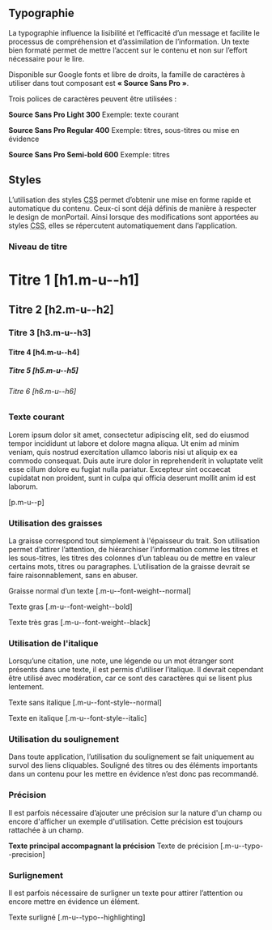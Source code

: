 ## Typographie
La typographie influence la lisibilité et l’efficacité d’un message et facilite le processus de compréhension et d’assimilation de l’information. Un texte bien formaté permet de mettre l’accent sur le contenu et non sur l’effort nécessaire pour le lire.

Disponible sur <m-link mode="link" target="_blank" url="https://fonts.google.com/specimen/Source+Sans+Pro">Google fonts</m-link> et libre de droits, la famille de caractères à utiliser dans tout composant est **«&nbsp;Source Sans Pro&nbsp;»**.

Trois polices de caractères peuvent être utilisées&nbsp;:
<m-panel class="m-u--margin-top">
    <p>
        <strong class="m-u--display--block m-u-font-size--l">Source Sans Pro Light 300</strong>
        <span class="m-u--typo--precision">Exemple: texte courant</span>
    </p>
    <p>
        <strong class="m-u--display--block m-u--font-weight--bold m-u-font-size--l">Source Sans Pro Regular 400</strong>
        <span class="m-u--typo--precision">Exemple: titres, sous-titres ou mise en évidence</span>
    </p>
    <p>
        <strong class="m-u--display--block m-u--font-weight--black m-u-font-size--l">Source Sans Pro Semi-bold 600</strong>
        <span class="m-u--typo--precision">Exemple: titres</span>
    </p>
</m-panel>

## Styles
L’utilisation des styles <abbr title="Cascading Style Sheets">CSS</abbr> permet d’obtenir une mise en forme rapide et automatique du contenu. Ceux-ci sont déjà définis de manière à respecter le design de monPortail. Ainsi lorsque des modifications sont apportées au styles <abbr title="Cascading Style Sheets">CSS</abbr>, elles se répercutent automatiquement dans l’application.

### Niveau de titre
<m-panel class="m-u--margin-top">
    <h1 class="m-u--h1">Titre 1 <span class="m-u--font-size--s m-u--font-weight--normal">[h1.m-u--h1]</span></h1>
    <h2 class="m-u--h2">Titre 2 <span class="m-u--font-size--s m-u--font-weight--normal">[h2.m-u--h2]</span></h2>
    <h3 class="m-u--h3">Titre 3 <span class="m-u--font-size--s m-u--font-weight--normal">[h3.m-u--h3]</span></h3>
    <h4 class="m-u--h4">Titre 4 <span class="m-u--font-size--s m-u--font-weight--normal">[h4.m-u--h4]</span></h4>
    <h5 class="m-u--h5">Titre 5 <span class="m-u--font-size--s m-u--font-weight--normal">[h5.m-u--h5]</span></h5>
    <h6 class="m-u--h6">Titre 6 <span class="m-u--font-size--s m-u--font-weight--normal">[h6.m-u--h6]</span></h6>
</m-panel>

### Texte courant
<m-panel class="m-u--margin-top">
    <p>Lorem ipsum dolor sit amet, consectetur adipiscing elit, sed do eiusmod tempor incididunt ut labore et dolore magna aliqua. Ut enim ad minim veniam, quis nostrud exercitation ullamco laboris nisi ut aliquip ex ea commodo consequat. Duis aute irure dolor in reprehenderit in voluptate velit esse cillum dolore eu fugiat nulla pariatur. Excepteur sint occaecat cupidatat non proident, sunt in culpa qui officia deserunt mollit anim id est laborum.</p>
    <span class="m-u--font-size--s m-u--font-weight--normal">[p.m-u--p]</span>
</m-panel>

### Utilisation des graisses
La graisse correspond tout simplement à l'épaisseur du trait. Son utilisation permet d’attirer l’attention, de hiérarchiser l’information comme les titres et les sous-titres, les titres des colonnes d’un tableau ou de mettre en valeur certains mots, titres ou paragraphes. L’utilisation de la graisse devrait se faire raisonnablement, sans en abuser.
<m-panel class="m-u--margin-top">
    <p>
        <span class="m-u--font-weight--normal">Graisse normal d’un texte</span>
        <span class="m-u--font-size--s m-u--font-weight--normal">[.m-u--font-weight--normal]</span>
    </p>
    <p>
        <span class="m-u--font-weight--bold">Texte gras</span>
        <span class="m-u--font-size--s m-u--font-weight--normal">[.m-u--font-weight--bold]</span>
    </p>
    <p>
        <span class="m-u--font-weight--black">Texte très gras</span>
        <span class="m-u--font-size--s m-u--font-weight--normal">[.m-u--font-weight--black]</span>
    </p>
</m-panel>

### Utilisation de l'italique
Lorsqu’une citation, une note, une légende ou un mot étranger sont présents dans une texte, il est permis d’utiliser l’italique. Il devrait cependant être utilisé avec modération, car ce sont des caractères qui se lisent plus lentement.</p>
<m-panel class="m-u--margin-top">
    <p>
        <span class="m-u--font-style--normal">Texte sans italique</span>
        <span class="m-u--font-size--s m-u--font-weight--normal">[.m-u--font-style--normal]</span>
    </p>
    <p>
        <span class="m-u--font-style--italic">Texte en italique</span>
        <span class="m-u--font-size--s m-u--font-weight--normal">[.m-u--font-style--italic]</span>
    </p>
</m-panel>

### Utilisation du soulignement
Dans toute application, l’utilisation du soulignement se fait uniquement au survol des liens cliquables. Souligné des titres ou des éléments importants dans un contenu pour les mettre en évidence n’est donc pas recommandé.

### Précision
Il est parfois nécessaire d’ajouter une précision sur la nature d'un champ ou encore d'afficher un exemple d'utilisation. Cette précision est toujours rattachée à un champ.
<m-panel class="m-u--margin-top">
    <p>
        <strong class="m-u--display--block m-u-font-size--l">Texte principal accompagnant la précision</strong>
        <span class="m-u--typo--precision">Texte de précision</span>
        <span class="m-u--font-size--s m-u--font-weight--normal">[.m-u--typo--precision]</span>
    </p>
</m-panel>

### Surlignement
Il est parfois nécessaire de surligner un texte pour attirer l’attention ou encore mettre en évidence un élément.
<m-panel class="m-u--margin-top">
    <p>
        <span class="m-u--typo--highlighting">Texte surligné</span>
        <span class="m-u--font-size--s m-u--font-weight--normal">[.m-u--typo--highlighting]</span>
    </p>
</m-panel>